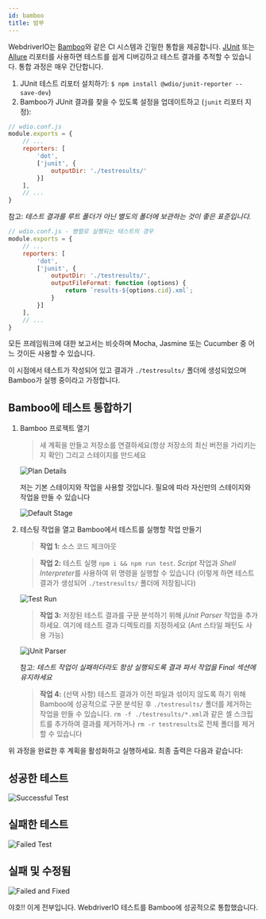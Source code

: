 ```yaml
---
id: bamboo
title: 밤부
---
```


WebdriverIO는 [Bamboo](https://www.atlassian.com/software/bamboo)와 같은 CI 시스템과 긴밀한 통합을 제공합니다. [JUnit](https://webdriver.io/docs/junit-reporter.html) 또는 [Allure](https://webdriver.io/docs/allure-reporter.html) 리포터를 사용하면 테스트를 쉽게 디버깅하고 테스트 결과를 추적할 수 있습니다. 통합 과정은 매우 간단합니다.

1. JUnit 테스트 리포터 설치하기: `$ npm install @wdio/junit-reporter --save-dev`)
1. Bamboo가 JUnit 결과를 찾을 수 있도록 설정을 업데이트하고 (`junit` 리포터 지정):

```js
// wdio.conf.js
module.exports = {
    // ...
    reporters: [
        'dot',
        ['junit', {
            outputDir: './testresults/'
        }]
    ],
    // ...
}
```
참고: *테스트 결과를 루트 폴더가 아닌 별도의 폴더에 보관하는 것이 좋은 표준입니다.*

```js
// wdio.conf.js - 병렬로 실행되는 테스트의 경우
module.exports = {
    // ...
    reporters: [
        'dot',
        ['junit', {
            outputDir: './testresults/',
            outputFileFormat: function (options) {
                return `results-${options.cid}.xml`;
            }
        }]
    ],
    // ...
}
```

모든 프레임워크에 대한 보고서는 비슷하며 Mocha, Jasmine 또는 Cucumber 중 어느 것이든 사용할 수 있습니다.

이 시점에서 테스트가 작성되어 있고 결과가 ```./testresults/``` 폴더에 생성되었으며 Bamboo가 실행 중이라고 가정합니다.

## Bamboo에 테스트 통합하기

1. Bamboo 프로젝트 열기
    > 새 계획을 만들고 저장소를 연결하세요(항상 저장소의 최신 버전을 가리키는지 확인) 그리고 스테이지를 만드세요

    ![Plan Details](/img/bamboo/plancreation.png "Plan Details")

    저는 기본 스테이지와 작업을 사용할 것입니다. 필요에 따라 자신만의 스테이지와 작업을 만들 수 있습니다

    ![Default Stage](/img/bamboo/defaultstage.png "Default Stage")
2. 테스팅 작업을 열고 Bamboo에서 테스트를 실행할 작업 만들기
    >**작업 1:** 소스 코드 체크아웃

    >**작업 2:** 테스트 실행 ```npm i && npm run test```. *Script* 작업과 *Shell Interpreter*를 사용하여 위 명령을 실행할 수 있습니다 (이렇게 하면 테스트 결과가 생성되어 ```./testresults/``` 폴더에 저장됩니다)

    ![Test Run](/img/bamboo/testrun.png "Test Run")

    >**작업 3:** 저장된 테스트 결과를 구문 분석하기 위해 *jUnit Parser* 작업을 추가하세요. 여기에 테스트 결과 디렉토리를 지정하세요 (Ant 스타일 패턴도 사용 가능)

    ![jUnit Parser](/img/bamboo/junitparser.png "jUnit Parser")

    참고: *테스트 작업이 실패하더라도 항상 실행되도록 결과 파서 작업을 *Final* 섹션에 유지하세요*

    >**작업 4:** (선택 사항) 테스트 결과가 이전 파일과 섞이지 않도록 하기 위해 Bamboo에 성공적으로 구문 분석된 후 ```./testresults/``` 폴더를 제거하는 작업을 만들 수 있습니다. ```rm -f ./testresults/*.xml```과 같은 셸 스크립트를 추가하여 결과를 제거하거나 ```rm -r testresults```로 전체 폴더를 제거할 수 있습니다

위 과정을 완료한 후 계획을 활성화하고 실행하세요. 최종 출력은 다음과 같습니다:

## 성공한 테스트

![Successful Test](/img/bamboo/successfulltest.png "Successful Test")

## 실패한 테스트

![Failed Test](/img/bamboo/failedtest.png "Failed Test")

## 실패 및 수정됨

![Failed and Fixed](/img/bamboo/failedandfixed.png "Failed and Fixed")

야호!! 이게 전부입니다. WebdriverIO 테스트를 Bamboo에 성공적으로 통합했습니다.